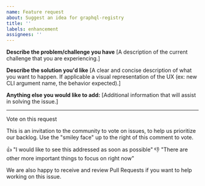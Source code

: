```yaml
---
name: Feature request
about: Suggest an idea for graphql-registry
title: ''
labels: enhancement
assignees: ''
---
```


**Describe the problem/challenge you have**
[A description of the current challenge that you are experiencing.]

**Describe the solution you'd like**
[A clear and concise description of what you want to happen. If applicable a visual representation of the UX (ex: new CLI argument name, the behavior expected).]

**Anything else you would like to add:**
[Additional information that will assist in solving the issue.]

---

Vote on this request

This is an invitation to the community to vote on issues, to help us prioritize our backlog. Use the "smiley face" up to the right of this comment to vote.

👍 "I would like to see this addressed as soon as possible"
👎 "There are other more important things to focus on right now"

We are also happy to receive and review Pull Requests if you want to help working on this issue.
